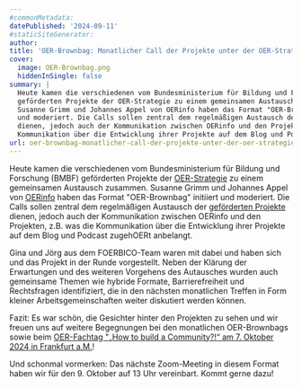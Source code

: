 ```yaml
---
#commonMetadata:
datePublished: '2024-09-11'
#staticSiteGenerator:
author:
title: 'OER-Brownbag: Monatlicher Call der Projekte unter der OER-Strategie (OE_COM)'
cover:
  image: OER-Brownbag.png
  hiddenInSingle: false
summary: |
  Heute kamen die verschiedenen vom Bundesministerium für Bildung und Forschung (BMBF)
  geförderten Projekte der OER-Strategie zu einem gemeinsamen Austausch zusammen.
  Susanne Grimm und Johannes Appel von OERinfo haben das Format "OER-Brownbag" initiiert
  und moderiert. Die Calls sollen zentral dem regelmäßigen Austausch der geförderten Projekte
  dienen, jedoch auch der Kommunikation zwischen OERinfo und den Projekten, z.B. was die
  Kommunikation über die Entwicklung ihrer Projekte auf dem Blog und Podcast zugehOERt anbelangt. 
url: oer-brownbag-monatlicher-call-der-projekte-unter-der-oer-strategie-oe_com
---
```


Heute kamen die verschiedenen vom Bundesministerium für Bildung und Forschung (BMBF) geförderten Projekte der [OER-Strategie](https://www.oer-strategie.de/) zu einem gemeinsamen Austausch zusammen. Susanne Grimm und Johannes Appel von [OERinfo](https://open-educational-resources.de/) haben das Format "OER-Brownbag" initiiert und moderiert. Die Calls sollen zentral dem regelmäßigen Austausch der [geförderten Projekte](https://www.oer-strategie.de/foerdern/gefoerderte-projekte/) dienen, jedoch auch der Kommunikation zwischen OERinfo und den Projekten, z.B. was die Kommunikation über die Entwicklung ihrer Projekte auf dem Blog und Podcast zugehOERt anbelangt. 

Gina und Jörg aus dem FOERBICO-Team waren mit dabei und haben sich und das Projekt in der Runde vorgestellt. Neben der Klärung der Erwartungen und des weiteren Vorgehens des Autausches wurden auch gemeinsame Themen wie hybride Formate, Barrierefreiheit und Rechtsfragen identifiziert, die in den nächsten monatlichen Treffen in Form kleiner Arbeitsgemeinschaften weiter diskutiert werden können. 

Fazit: Es war schön, die Gesichter hinter den Projekten zu sehen und wir freuen uns auf weitere Begegnungen bei den monatlichen OER-Brownbags sowie beim [OER-Fachtag "„How to build a Community?!“ am 7. Oktober 2024 in Frankfurt a.M.](https://open-educational-resources.de/oerinfo-fachtag/)!

Und schonmal vormerken: Das nächste Zoom-Meeting in diesem Format haben wir für den 9. Oktober auf 13 Uhr vereinbart. Kommt gerne dazu! 
